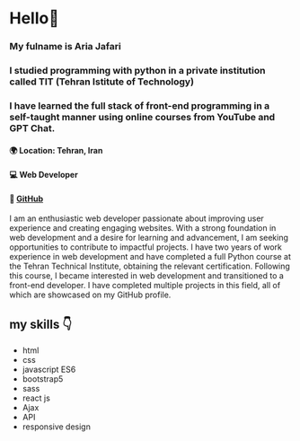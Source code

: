 # Hello👋
### My fulname is Aria Jafari
### I studied programming with python in a private institution called TIT (Tehran Istitute of Technology) 
### I have learned the full stack of front-end programming in a self-taught manner using online courses from YouTube and GPT Chat.
#### 🌍 Location: Tehran, Iran
#### 💻 Web Developer
#### 🔗 [GitHub](https://github.com/ariajafari369?tab=repositories)

I am an enthusiastic web developer passionate about improving user experience and creating engaging websites. With a strong foundation in web development and a desire for learning and advancement, I am seeking opportunities to contribute to impactful projects. I have two years of work experience in web development and have completed a full Python course at the Tehran Technical Institute, obtaining the relevant certification. Following this course, I became interested in web development and transitioned to a front-end developer. I have completed multiple projects in this field, all of which are showcased on my GitHub profile.

## my skills 👇
- html
- css
- javascript ES6
- bootstrap5
- sass
- react js
- Ajax
- API
- responsive design
